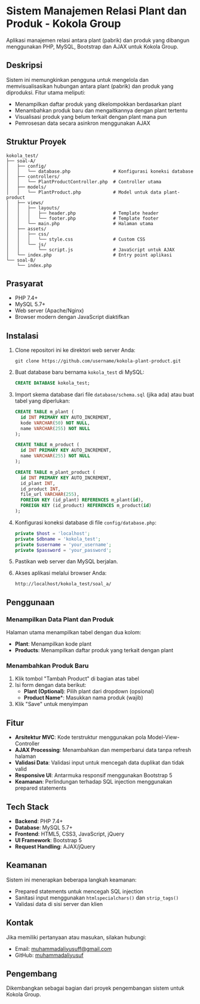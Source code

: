 # Sistem Manajemen Relasi Plant dan Produk - Kokola Group

Aplikasi manajemen relasi antara plant (pabrik) dan produk yang dibangun menggunakan PHP, MySQL, Bootstrap dan AJAX untuk Kokola Group.

## Deskripsi

Sistem ini memungkinkan pengguna untuk mengelola dan memvisualisasikan hubungan antara plant (pabrik) dan produk yang diproduksi. Fitur utama meliputi:

- Menampilkan daftar produk yang dikelompokkan berdasarkan plant
- Menambahkan produk baru dan mengaitkannya dengan plant tertentu
- Visualisasi produk yang belum terkait dengan plant mana pun
- Pemrosesan data secara asinkron menggunakan AJAX

## Struktur Proyek

```
kokola_test/
├── soal-A/
│   ├── config/
│   │   └── database.php                # Konfigurasi koneksi database
│   ├── controllers/
│   │   └── PlantProductController.php  # Controller utama
│   ├── models/
│   │   └── PlantProduct.php            # Model untuk data plant-product
│   ├── views/
│   │   ├── layouts/
│   │   │   ├── header.php              # Template header
│   │   │   └── footer.php              # Template footer
│   │   └── main.php                    # Halaman utama
│   ├── assets/
│   │   ├── css/
│   │   │   └── style.css               # Custom CSS
│   │   └── js/
│   │       └── script.js               # JavaScript untuk AJAX
│   └── index.php                       # Entry point aplikasi
└── soal-B/
    └── index.php
```

## Prasyarat

- PHP 7.4+
- MySQL 5.7+
- Web server (Apache/Nginx)
- Browser modern dengan JavaScript diaktifkan

## Instalasi

1. Clone repositori ini ke direktori web server Anda:
   ```
   git clone https://github.com/username/kokola-plant-product.git
   ```

2. Buat database baru bernama `kokola_test` di MySQL:
   ```sql
   CREATE DATABASE kokola_test;
   ```

3. Import skema database dari file `database/schema.sql` (jika ada) atau buat tabel yang diperlukan:
   ```sql
   CREATE TABLE m_plant (
     id INT PRIMARY KEY AUTO_INCREMENT,
     kode VARCHAR(50) NOT NULL,
     name VARCHAR(255) NOT NULL
   );

   CREATE TABLE m_product (
     id INT PRIMARY KEY AUTO_INCREMENT,
     name VARCHAR(255) NOT NULL
   );

   CREATE TABLE m_plant_product (
     id INT PRIMARY KEY AUTO_INCREMENT,
     id_plant INT,
     id_product INT,
     file_url VARCHAR(255),
     FOREIGN KEY (id_plant) REFERENCES m_plant(id),
     FOREIGN KEY (id_product) REFERENCES m_product(id)
   );
   ```

4. Konfigurasi koneksi database di file `config/database.php`:
   ```php
   private $host = 'localhost';
   private $dbname = 'kokola_test';
   private $username = 'your_username';
   private $password = 'your_password';
   ```

5. Pastikan web server dan MySQL berjalan.

6. Akses aplikasi melalui browser Anda:
   ```
   http://localhost/kokola_test/soal_a/
   ```

## Penggunaan

### Menampilkan Data Plant dan Produk

Halaman utama menampilkan tabel dengan dua kolom:
- **Plant**: Menampilkan kode plant
- **Products**: Menampilkan daftar produk yang terkait dengan plant

### Menambahkan Produk Baru

1. Klik tombol "Tambah Product" di bagian atas tabel
2. Isi form dengan data berikut:
   - **Plant (Optional)**: Pilih plant dari dropdown (opsional)
   - **Product Name***: Masukkan nama produk (wajib)
3. Klik "Save" untuk menyimpan

## Fitur

- **Arsitektur MVC**: Kode terstruktur menggunakan pola Model-View-Controller
- **AJAX Processing**: Menambahkan dan memperbarui data tanpa refresh halaman
- **Validasi Data**: Validasi input untuk mencegah data duplikat dan tidak valid
- **Responsive UI**: Antarmuka responsif menggunakan Bootstrap 5
- **Keamanan**: Perlindungan terhadap SQL injection menggunakan prepared statements

## Tech Stack

- **Backend**: PHP 7.4+
- **Database**: MySQL 5.7+
- **Frontend**: HTML5, CSS3, JavaScript, jQuery
- **UI Framework**: Bootstrap 5
- **Request Handling**: AJAX/jQuery

## Keamanan

Sistem ini menerapkan beberapa langkah keamanan:
- Prepared statements untuk mencegah SQL injection
- Sanitasi input menggunakan `htmlspecialchars()` dan `strip_tags()`
- Validasi data di sisi server dan klien

## Kontak

Jika memiliki pertanyaan atau masukan, silakan hubungi:
- Email: muhammadaliyusuff@gmail.com
- GitHub: [muhammadaliyusuf](https://github.com/muhammadaliyusuf)

## Pengembang

Dikembangkan sebagai bagian dari proyek pengembangan sistem untuk Kokola Group.
